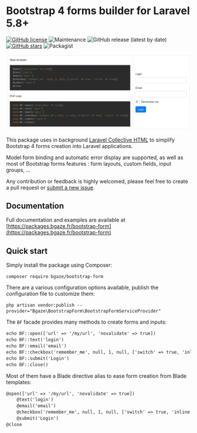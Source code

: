 # Bootstrap 4 forms builder for Laravel 5.8+ <!-- omit in toc --> 

[![GitHub license](https://img.shields.io/github/license/bgaze/bootstrap-form)](https://github.com/bgaze/bootstrap-form/blob/master/LICENSE)
![Maintenance](https://img.shields.io/maintenance/yes/2020)
![GitHub release (latest by date)](https://img.shields.io/github/v/release/bgaze/bootstrap-form)
[![GitHub stars](https://img.shields.io/github/stars/bgaze/bootstrap-form)](https://github.com/bgaze/bootstrap-form/stargazers)
![Packagist](https://img.shields.io/packagist/dt/bgaze/bootstrap-form)

<p align="center">
    <img src="./intro.png">
</p>

This package uses in background [Laravel Collective HTML](https://laravelcollective.com/docs/5.8/html) to simplify Bootstrap 4 forms creation into Laravel applications.

Model form binding and automatic error display are supported, as well as most of Bootstrap forms features : form layouts, custom fields, input groups, ... 

Any contribution or feedback is highly welcomed, please feel free to create a pull request or [submit a new issue](https://github.com/bgaze/bootstrap-form/issues/new).

## Documentation 

Full documentation and examples are available at [https://packages.bgaze.fr/bootstrap-form](https://packages.bgaze.fr/bootstrap-form)

## Quick start

Simply install the package using Composer:

```shell
composer require bgaze/bootstrap-form
```

There are a various configuration options available, publish the configuration file to customize them:

```shell
php artisan vendor:publish --provider="Bgaze\BootstrapForm\BootstrapFormServiceProvider"
```
  
The `BF` facade provides many methods to create forms and inputs:  

```html
echo BF::open(['url' => '/my/url', 'novalidate' => true])
echo BF::text('login')
echo BF::email('email')
echo BF::checkbox('remember_me', null, 1, null, ['switch' => true, 'inline' => true])
echo BF::submit('Login')
echo BF::close()
```

Most of them have a Blade directive alias to ease form creation from Blade templates:

```html
@open(['url' => '/my/url', 'novalidate' => true])
    @text('login')
    @email('email')
    @checkbox('remember_me', null, 1, null, ['switch' => true, 'inline' => true])
    @submit('Login')
@close
```
